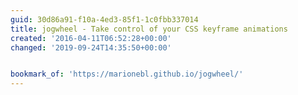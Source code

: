 ```yaml
---
guid: 30d86a91-f10a-4ed3-85f1-1c0fbb337014
title: jogwheel - Take control of your CSS keyframe animations
created: '2016-04-11T06:52:28+00:00'
changed: '2019-09-24T14:35:50+00:00'


bookmark_of: 'https://marionebl.github.io/jogwheel/'
---
```




